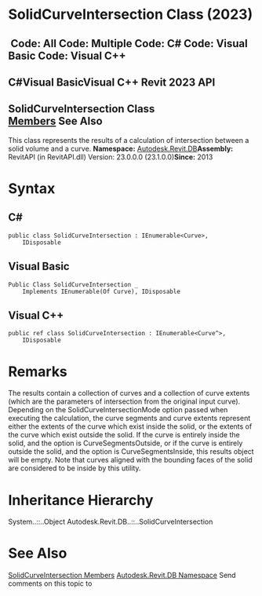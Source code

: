# SolidCurveIntersection Class (2023)

﻿
 Code: All Code: Multiple Code: C# Code: Visual Basic Code: Visual C++   
---  
C#Visual BasicVisual C++
Revit 2023 API  
---  
SolidCurveIntersection Class  
[Members](494db2c4-9caf-e706-34ff-8632abd54592.md "SolidCurveIntersection Members") See Also  
---  
This class represents the results of a calculation of intersection between a solid volume and a curve. 
**Namespace:** [Autodesk.Revit.DB](87546ba7-461b-c646-cbb1-2cb8f5bff8b2.md "Autodesk.Revit.DB Namespace")**Assembly:** RevitAPI (in RevitAPI.dll) Version: 23.0.0.0 (23.1.0.0)**Since:** 2013 
# Syntax
C#  
---  
```text
public class SolidCurveIntersection : IEnumerable<Curve>, 
	IDisposable
```
  
Visual Basic  
---  
```text
Public Class SolidCurveIntersection _
	Implements IEnumerable(Of Curve), IDisposable
```
  
Visual C++  
---  
```text
public ref class SolidCurveIntersection : IEnumerable<Curve^>, 
	IDisposable
```
  
# Remarks
The results contain a collection of curves and a collection of curve extents (which are the parameters of intersection from the original input curve). Depending on the SolidCurveIntersectionMode option passed when executing the calculation, the curve segments and curve extents represent either the extents of the curve which exist inside the solid, or the extents of the curve which exist outside the solid. If the curve is entirely inside the solid, and the option is CurveSegmentsOutside, or if the curve is entirely outside the solid, and the option is CurveSegmentsInside, this results object will be empty. Note that curves aligned with the bounding faces of the solid are considered to be inside by this utility. 
# Inheritance Hierarchy
System..::..Object Autodesk.Revit.DB..::..SolidCurveIntersection
# See Also
[SolidCurveIntersection Members](494db2c4-9caf-e706-34ff-8632abd54592.md "SolidCurveIntersection Members")
[Autodesk.Revit.DB Namespace](87546ba7-461b-c646-cbb1-2cb8f5bff8b2.md "Autodesk.Revit.DB Namespace")
Send comments on this topic to 